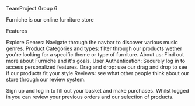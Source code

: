 TeamProject Group 6

Furniche is our online furniture store

Features

Explore Genres: Navigate through the navbar to discover various music genres.
Product Categories and types: filter through our products wether you're looking for a specific theme or type of furniture. 
About us: Find out more about Furniche and it's goals.
User Authentication: Securely log in to access personalized features.
Drag and drop: use our drag and drop to see if our products fit your style
Reviews: see what other people think about our store through our review system. 

Sign up and log in to fill out your basket and make purchases.
Whilst logged in you can review your previous orders and our selection of products. 
